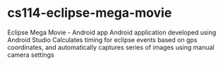 # cs114-eclipse-mega-movie
Eclipse Mega Movie - Android app
Android application developed using Android Studio
Calculates timing for eclipse events based on gps coordinates, and
automatically captures series of images using manual camera settings
